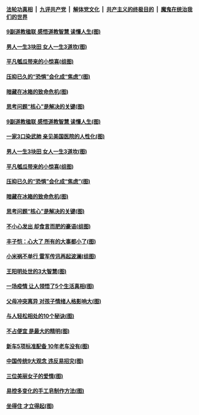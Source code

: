 

####  [法轮功真相](../../../../basic/blob/master/README.md?t=05181931) &nbsp;|&nbsp; [九评共产党](../../../../9ping.md/blob/master/README.md?t=05181931) &nbsp;|&nbsp; [解体党文化](../../../../jtdwh.md/blob/master/README.md?t=05181931)  &nbsp;|&nbsp; [共产主义的终极目的](../../../../gczydzjmd.md/blob/master/README.md?t=05181931) &nbsp;|&nbsp; [魔鬼在统治我们的世界](../../../../mgztzwmdsj.md/blob/master/README.md?t=05181931) 

#### [9副道教楹联 感悟道教智慧 读懂人生(图)](../pages/p8/890056.md?t=05181931) 

#### [男人一生3块田 女人一生3道坎(图)](../pages/p8/933609.md?t=05181931) 

#### [平凡瓠瓜带来的小惊喜(组图)](../pages/p8/933442.md?t=05181931) 

#### [压抑已久的“恐惧”会化成“焦虑”(图)](../pages/p8/933555.md?t=05181931) 

#### [暗藏在冰箱的致命危机(图)](../pages/p8/933482.md?t=05181931) 

#### [思考问题“核心”是解决的关键(图)](../pages/p8/933476.md?t=05181931) 

#### [9副道教楹联 感悟道教智慧 读懂人生(图)](../pages/p8/890056.md?t=05181931) 

#### [一家3口染武肺 亲见美国医院的人性化(图)](../pages/p8/933074.md?t=05181931) 

#### [男人一生3块田 女人一生3道坎(图)](../pages/p8/933609.md?t=05181931) 

#### [平凡瓠瓜带来的小惊喜(组图)](../pages/p8/933442.md?t=05181931) 

#### [压抑已久的“恐惧”会化成“焦虑”(图)](../pages/p8/933555.md?t=05181931) 

#### [暗藏在冰箱的致命危机(图)](../pages/p8/933482.md?t=05181931) 

#### [思考问题“核心”是解决的关键(图)](../pages/p8/933476.md?t=05181931) 

#### [不小心发出 却食言而肥的豪语(组图)](../pages/p8/933474.md?t=05181931) 

#### [丰子恺：心大了 所有的大事都小了(图)](../pages/p8/932467.md?t=05181931) 

#### [小米祸不单行 雷军传讯再起波澜(组图)](../pages/p8/933435.md?t=05181931) 

#### [王阳明处世的3大智慧(图)](../pages/p8/933396.md?t=05181931) 

#### [一场疫情 让人领悟了5个生活真相(图)](../pages/p8/933089.md?t=05181931) 

#### [父母冲突离异 对孩子情绪人格影响大(图)](../pages/p8/933395.md?t=05181931) 

#### [与人轻松相处的10个秘诀(图)](../pages/p8/932796.md?t=05181931) 

#### [不占便宜 是最大的精明(图)](../pages/p8/933269.md?t=05181931) 

#### [新车5项标准配备 10年老车没有(图)](../pages/p8/933348.md?t=05181931) 

#### [中国传统9大观念 违反易招灾(图)](../pages/p8/933271.md?t=05181931) 

#### [三位美丽女子的爱情(图)](../pages/p8/933016.md?t=05181931) 

#### [易控多变化的手工皂制作方法(图)](../pages/p8/933238.md?t=05181931) 

#### [坐得住 才立得起(图)](../pages/p8/932276.md?t=05181931) 


